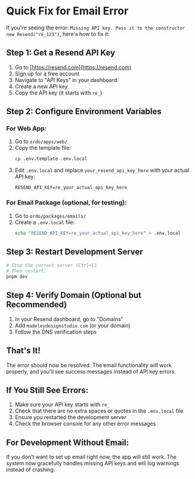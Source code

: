 # Quick Fix for Email Error

If you're seeing the error: `Missing API key. Pass it to the constructor new Resend("re_123")`, here's how to fix it:

## Step 1: Get a Resend API Key

1. Go to [https://resend.com](https://resend.com)
2. Sign up for a free account
3. Navigate to "API Keys" in your dashboard
4. Create a new API key
5. Copy the API key (it starts with `re_`)

## Step 2: Configure Environment Variables

### For Web App:
1. Go to `ordo/apps/web/`
2. Copy the template file:
   ```bash
   cp .env.template .env.local
   ```
3. Edit `.env.local` and replace `your_resend_api_key_here` with your actual API key:
   ```
   RESEND_API_KEY=re_your_actual_api_key_here
   ```

### For Email Package (optional, for testing):
1. Go to `ordo/packages/emails/`
2. Create a `.env.local` file:
   ```bash
   echo "RESEND_API_KEY=re_your_actual_api_key_here" > .env.local
   ```

## Step 3: Restart Development Server

```bash
# Stop the current server (Ctrl+C)
# Then restart:
pnpm dev
```

## Step 4: Verify Domain (Optional but Recommended)

1. In your Resend dashboard, go to "Domains"
2. Add `madeleydesignstudio.com` (or your domain)
3. Follow the DNS verification steps

## That's It!

The error should now be resolved. The email functionality will work properly, and you'll see success messages instead of API key errors.

## If You Still See Errors:

1. Make sure your API key starts with `re_`
2. Check that there are no extra spaces or quotes in the `.env.local` file
3. Ensure you restarted the development server
4. Check the browser console for any other error messages

## For Development Without Email:

If you don't want to set up email right now, the app will still work. The system now gracefully handles missing API keys and will log warnings instead of crashing.
